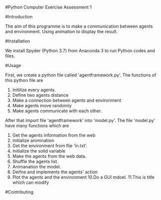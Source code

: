 #Python Computer Exercise Assessment 1

#Introduction

The aim of this programme is to make a communication between agents and environment. Using animation to display the result.

#Installation

We install Spyder (Python 3.7) from Anaconda 3 to run Python codes and files.

#Usage

First, we create a python file called 'agentframework.py'. The functions of this python file are
1. Initilize every agents. 
2. Define two agents distance
3. Make a connection between agents and environment 
4. Make agents move randomly 
5. Make agents communicate with each other.

After that import file 'agentframework' into 'model.py'. The file 'model.py' have many functions which are 
1. Get the agents information from the web 
2. Initialize animination 
3. Get the environment from flie 'in.txt'. 
4. Initialize the solid variable 
5. Make the agents from the web data. 
6. Shuffle the agents list.
7. Animanation the model. 
8. Deifne and implements the agents' action 
9. Plot the agents and the environment 
10.Do a GUI mdoel. 
11.This is title which can modify

#Contributing

